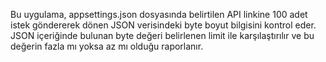 Bu uygulama, appsettings.json dosyasında belirtilen API linkine 100 adet istek göndererek dönen JSON verisindeki byte boyut bilgisini kontrol eder. JSON içeriğinde bulunan byte değeri belirlenen limit ile karşılaştırılır ve bu değerin fazla mı yoksa az mı olduğu raporlanır.
